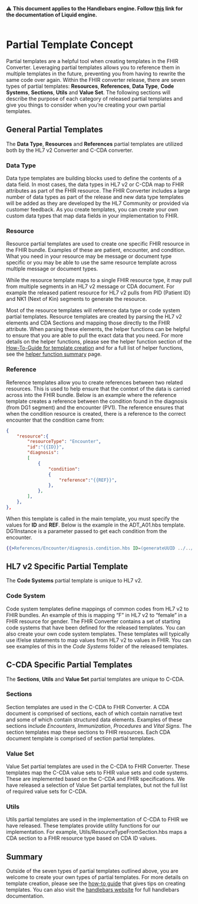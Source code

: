 ⚠ **This document applies to the Handlebars engine. Follow [this](https://github.com/microsoft/FHIR-Converter/tree/dotliquid) link for the documentation of Liquid engine.** <br></br>

# Partial Template Concept

Partial templates are a helpful tool when creating templates in the FHIR Converter. Leveraging partial templates allows you to reference them in multiple templates in the future, preventing you from having to rewrite the same code over again. Within the FHIR converter release, there are seven types of partial templates: **Resources**, **References**, **Data Type**, **Code Systems**, **Sections**, **Utils** and **Value Set**. The following sections will describe the purpose of each category of released partial templates and give you things to consider when you’re creating your own partial templates.

## General Partial Templates

The **Data Type**, **Resources** and **References** partial templates are utilized both by the HL7 v2 Converter and C-CDA converter.

### Data Type

Data type templates are building blocks used to define the contents of a data field. In most cases, the data types in HL7 v2 or C-CDA map to FHIR attributes as part of the FHIR resource. The FHIR Converter includes a large number of data types as part of the release and new data type templates will be added as they are developed by the HL7 Community or provided via customer feedback. As you create templates, you can create your own custom data types that map data fields in your implementation to FHIR.

### Resource

Resource partial templates are used to create one specific FHIR resource in the FHIR bundle. Examples of these are patient, encounter, and condition. What you need in your resource may be message or document type specific or you may be able to use the same resource template across multiple message or document types.

While the resource template maps to a single FHIR resource type, it may pull from multiple segments in an HL7 v2 message or CDA document. For example the released patient resource for HL7 v2 pulls from PID (Patient ID) and NK1 (Next of Kin) segments to generate the resource.

Most of the resource templates will reference data type or code system partial templates. Resource templates are created by parsing the HL7 v2 elements and CDA Sections and mapping those directly to the FHIR attribute. When parsing these elements, the helper functions can be helpful to ensure that you are able to pull the exact data that you need. For more details on the helper functions, please see the helper function section of the [How-To-Guide for template creation](template-creation-how-to-guide.md) and for a full list of helper functions, see the [helper function summary](helper-functions-summary.md) page.

### Reference

Reference templates allow you to create references between two related resources. This is used to help ensure that the context of the data is carried across into the FHIR bundle. Below is an example where the reference template creates a reference between the condition found in the diagnosis (from DG1 segment) and the encounter (PV1). The reference ensures that when the condition resource is created, there is a reference to the correct encounter that the condition came from:

```json
{
    "resource":{
        "resourceType": "Encounter",
        "id":"{{ID}}",
        "diagnosis":
        [
            {
                "condition":
                {
                    "reference":"{{REF}}",
                },
            },
        ],
    },
},
```

When this template is called in the main template, you must specify the values for **ID** and **REF**. Below is the example in the ADT_A01.hbs template. DG1Instance is a parameter passed to get each condition from the encounter.

```hbs
{{>References/Encounter/diagnosis.condition.hbs ID=(generateUUID ../../PV1) REF=(generateUUID DG1Instance)}}
```

## HL7 v2 Specific Partial Template

The **Code Systems** partial template is unique to HL7 v2.

### Code System

Code system templates define mappings of common codes from HL7 v2 to FHIR bundles. An example of this is mapping “F” in HL7 v2 to “female” in a FHIR resource for gender. The FHIR Converter contains a set of starting code systems that have been defined for the released templates. You can also create your own code system templates. These templates will typically use if/else statements to map values from HL7 v2 to values in FHIR. You can see examples of this in the *Code Systems* folder of the released templates.

## C-CDA Specific Partial Templates

The **Sections**, **Utils** and **Value Set** partial templates are unique to C-CDA.

### Sections

Section templates are used in the C-CDA to FHIR Converter. A CDA document is comprised of sections, each of which contain narrative text and some of which contain structured data elements. Examples of these sections include *Encounters*, *Immunization*, *Procedures* and *Vital Signs*. The section templates map these sections to FHIR resources. Each CDA document template is comprised of section partial templates.

### Value Set

Value Set partial templates are used in the C-CDA to FHIR Converter. These templates map the C-CDA value sets to FHIR value sets and code systems. These are implemented based on the C-CDA and FHIR specifications. We have released a selection of Value Set partial templates, but not the full list of required value sets for C-CDA.  

### Utils

Utils partial templates are used in the implementation of C-CDA to FHIR we have released. These templates provide utility functions for our implementation. For example, Utils/ResourceTypeFromSection.hbs maps a CDA section to a FHIR resource type based on CDA ID values.

## Summary

Outside of the seven types of partial templates outlined above, you are welcome to create your own types of partial templates. For more details on template creation, please see the [how-to guide](template-creation-how-to-guide.md) that gives tips on creating templates. You can also visit the [handlebars website](https://handlebarsjs.com/) for full handlebars documentation.
